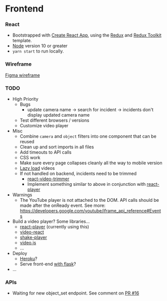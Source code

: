 # Frontend

### React

- Bootstrapped with [Create React App](https://github.com/facebook/create-react-app), using the [Redux](https://redux.js.org/) and [Redux Toolkit](https://redux-toolkit.js.org/) template.
- [Node](https://nodejs.org/en/) version 10 or greater
- `yarn start` to run locally.

### Wireframe

[Figma wireframe](https://www.figma.com/file/zwLgHEGFp7gkeKQ7k8zTEx/Panoptes-Wireframe?node-id=0%3A1)

### TODO

- High Priority
  - Bugs
    - update camera name -> search for incident -> incidents don't display updated camera name
  - Test different browsers / versions
  - Customize video player
- Misc
  - Combine `camera` and `object` filters into one component that can be reused
  - Clean up and sort imports in all files
  - Add timeouts to API calls
  - CSS work
  - Make sure every page collapses cleanly all the way to mobile version
  - [Lazy load](https://reactjs.org/docs/code-splitting.html#reactlazy) videos
  - If not handled on backend, incidents need to be trimmed
    - [react-video-trimmer](https://www.npmjs.com/package/react-video-trimmer)
    - Implement something similar to above in conjunction with [react-player](https://www.npmjs.com/package/react-player)
- Warnings
  - The YouTube player is not attached to the DOM. API calls should be made after the onReady event. See more: https://developers.google.com/youtube/iframe_api_reference#Events
- Build a video player? Some libraries...
  - [react-player](https://www.npmjs.com/package/react-player) (currently using this)
  - [video-react](https://video-react.js.org/)
  - [shake-player](https://www.npmjs.com/package/shaka-player)
  - [video.js](https://www.npmjs.com/package/video.js)
  - ...
- Deploy
  - [Heroku](https://www.heroku.com/)?
  - Serve front-end [with flask](https://stackoverflow.com/questions/44209978/serving-a-front-end-created-with-create-react-app-with-flask)?
- ...

### APIs

- Waiting for new object_set endpoint. See comment on [PR #16](https://github.com/theodorewahle/panoptes/pull/16)

